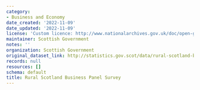 ```yaml
---
category:
- Business and Economy
date_created: '2022-11-09'
date_updated: '2022-11-09'
license: 'Custom licence: http://www.nationalarchives.gov.uk/doc/open-government-licence/version/3/'
maintainer: Scottish Government
notes: ''
organization: Scottish Government
original_dataset_link: http://statistics.gov.scot/data/rural-scotland-business-panel-survey
records: null
resources: []
schema: default
title: Rural Scotland Business Panel Survey
---
```

